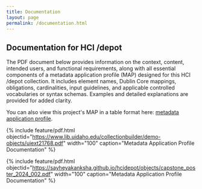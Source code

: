 ```yaml
---
title: Documentation
layout: page
permalink: /documentation.html
---
```


## Documentation for HCI /depot

The PDF document below provides information on the context, content, intended users, and functional requirements, along with all essential components of a metadata application profile (MAP) designed for this HCI /depot collection. It includes element names, Dublin Core mappings, obligations, cardinalities, input guidelines, and applicable controlled vocabularies or syntax schemas. Examples and detailed explanations are provided for added clarity.

You can also view this project's MAP in a table format here: [metadata application profile](metadata-profile.html).

{% include feature/pdf.html objectid="https://www.lib.uidaho.edu/collectionbuilder/demo-objects/uiext21768.pdf" width="100" caption="Metadata Application Profile Documentation" %}


{% include feature/pdf.html objectid="https://sayheyakanksha.github.io/hcidepot/objects/capstone_poster_2024_002.pdf" width="100" caption="Metadata Application Profile Documentation" %}


